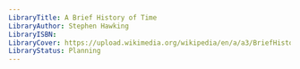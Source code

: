 ```yaml
---
LibraryTitle: A Brief History of Time
LibraryAuthor: Stephen Hawking
LibraryISBN: 
LibraryCover: https://upload.wikimedia.org/wikipedia/en/a/a3/BriefHistoryTime.jpg
LibraryStatus: Planning
---
```

